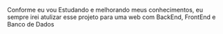 Conforme eu vou Estudando e melhorando meus conhecimentos, eu sempre irei atulizar esse projeto para uma web com BackEnd, FrontEnd e Banco de Dados
